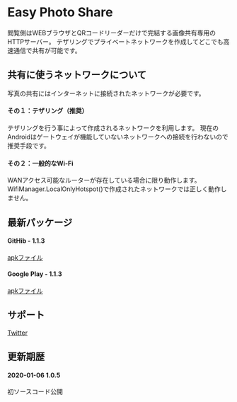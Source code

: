 # Easy Photo Share

閲覧側はWEBブラウザとQRコードリーダーだけで完結する画像共有専用のHTTPサーバー。
テザリングでプライベートネットワークを作成してどこでも高速通信で共有が可能です。
<br>

## 共有に使うネットワークについて
写真の共有にはインターネットに接続されたネットワークが必要です。

#### その１：テザリング（推奨）
テザリングを行う事によって作成されるネットワークを利用します。
現在のAndroidはゲートウェイが機能していないネットワークへの接続を行わないので推奨手段です。

#### その２：一般的なWi-Fi
WANアクセス可能なルーターが存在している場合に限り動作します。
WifiManager.LocalOnlyHotspot()で作成されたネットワークでは正しく動作しません。
<br>


## 最新パッケージ
#### GitHib - 1.1.3
[apkファイル](app/release/app-release.apk)

#### Google Play - 1.1.3
[apkファイル](https://play.google.com/store/apps/details?id=com.silverintegral.easyphotoshare&hl=ja)
<br>

## サポート
[Twitter](https://twitter.com/xenncamcos)
<br>

## 更新期歴

#### 2020-01-06 1.0.5
初ソースコード公開

